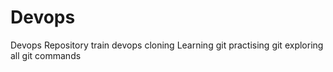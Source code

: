 # Devops
Devops Repository
train devops
cloning
Learning git
practising git
exploring all git commands
